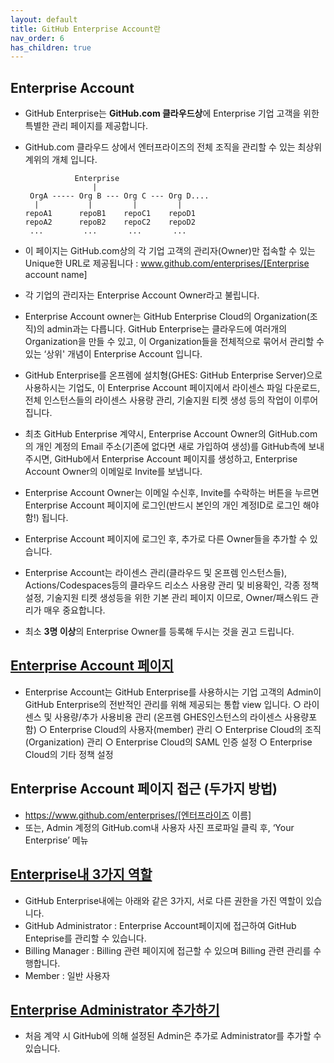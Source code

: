 ```yaml
---
layout: default
title: GitHub Enterprise Account란
nav_order: 6
has_children: true
---
```



## Enterprise Account 
  - GitHub Enterprise는 **GitHub.com 클라우드상**에 Enterprise 기업 고객을 위한 특별한 관리 페이지를 제공합니다.
  - GitHub.com 클라우드 상에서 엔터프라이즈의 전체 조직을 관리할 수 있는 최상위 계위의 개체 입니다. 

                   Enterprise
                       |
         OrgA ----- Org B --- Org C --- Org D....
          |           |         |         |
        repoA1      repoB1    repoC1    repoD1
        repoA2      repoB2    repoC2    repoD2
         ...         ...       ...       ...

  - 이 페이지는 GitHub.com상의 각 기업 고객의 관리자(Owner)만 접속할 수 있는 Unique한 URL로 제공됩니다 : www.github.com/enterprises/[Enterprise account name]
  - 각 기업의 관리자는 Enterprise Account Owner라고 불립니다.
  - Enterprise Account owner는 GitHub Enterprise Cloud의 Organization(조직)의 admin과는 다릅니다. GitHub Enterprise는 클라우드에 여러개의 Organization을 만들 수 있고, 이 Organization들을 전체적으로 묶어서 관리할 수 있는 ‘상위' 개념이 Enterprise Account 입니다.
  - GitHub Enterprise를 온프렘에 설치형(GHES: GitHub Enterprise Server)으로 사용하시는 기업도, 이 Enterprise Account 페이지에서 라이센스 파일 다운로드,전체 인스턴스들의 라이센스 사용량 관리, 기술지원 티켓 생성 등의 작업이 이루어 집니다.
  - 최초 GitHub Enterprise 계약시, Enterprise Account Owner의 GitHub.com의 개인 계정의 Email 주소(기존에 없다면 새로 가입하여 생성)를 GitHub측에 보내 주시면, GitHub에서 Enterprise Account 페이지를 생성하고, Enterprise Account Owner의 이메일로 Invite를 보냅니다.
  - Enterprise Account Owner는 이메일 수신후, Invite를 수락하는 버튼을 누르면 Enterprise Account 페이지에 로그인(반드시 본인의 개인 계정ID로 로그인 해야함!) 됩니다.
  - Enterprise Account 페이지에 로그인 후, 추가로 다른 Owner들을 추가할 수 있습니다.
  - Enterprise Account는 라이센스 관리(클라우드 및 온프렘 인스턴스들), Actions/Codespaces등의 클라우드 리소스 사용량 관리 및 비용확인, 각종 정책 설정, 기술지원 티켓 생성등을 위한 기본 관리 페이지 이므로, Owner/패스워드 관리가 매우 중요합니다.
  - 최소 **3명 이상**의 Enterprise Owner를 등록해 두시는 것을 권고 드립니다.

## [Enterprise Account 페이지](https://docs.github.com/en/enterprise-cloud@latest/github/setting-up-and-managing-your-enterprise/about-enterprise-accounts)
  -  Enterprise Account는 GitHub Enterprise를 사용하시는 기업 고객의 Admin이 GitHub Enterprise의 전반적인 관리를 위해 제공되는 통합 view 입니다.
    ○ 라이센스 및 사용량/추가 사용비용 관리 (온프렘 GHES인스턴스의 라이센스 사용량포함)
    ○ Enterprise Cloud의 사용자(member) 관리
    ○ Enterprise Cloud의 조직(Organization) 관리
    ○ Enterprise Cloud의 SAML 인증 설정
    ○ Enterprise Cloud의 기타 정책 설정

## Enterprise Account 페이지 접근 (두가지 방법)
  - https://www.github.com/enterprises/[엔터프라이즈 이름]
  - 또는, Admin 계정의 GitHub.com내 사용자 사진 프로파일 클릭 후, ‘Your Enterprise’ 메뉴
    <img src>

## [Enterprise내 3가지 역할](https://docs.github.com/en/enterprise-cloud@latest/github/setting-up-and-managing-your-enterprise/roles-in-an-enterprise)
  - GitHub Enterprise내에는 아래와 같은 3가지, 서로 다른 권한을 가진 역할이 있습니다.
  - GitHub Administrator : Enterprise Account페이지에 접근하여 GitHub Enteprise를 관리할 수 있습니다.
  - Billing Manager : Billing 관련 페이지에 접근할 수 있으며 Billing 관련 관리를 수행합니다.
  - Member : 일반 사용자

## [Enterprise Administrator 추가하기](https://docs.github.com/en/enterprise-cloud@latest/github/setting-up-and-managing-your-enterprise/inviting-people-to-manage-your-enterprise)
  - 처음 계약 시 GitHub에 의해 설정된 Admin은 추가로 Administrator를 추가할 수 있습니다.

